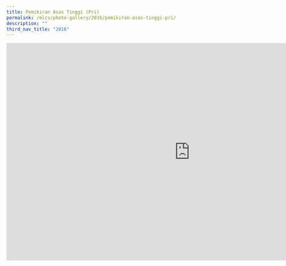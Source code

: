 ```yaml
---
title: Pemikiran Asas Tinggi (Pri)
permalink: /mlcs/photo-gallery/2016/pemikiran-asas-tinggi-pri/
description: ""
third_nav_title: "2016"
---
```

<iframe allowfullscreen="true" height="569" width="960" frameborder="0" src="https://docs.google.com/presentation/d/e/2PACX-1vQgZqraKbSzU46QWRIdgkgqzhtJSFJSf-MUuHsEbx50TP1N021lw29iV6W85ZWtAKKbGOcOpBaxeK3V/embed?start=false&amp;loop=false&amp;delayms=5000"></iframe>